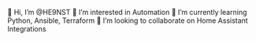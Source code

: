 👋 Hi, I’m @HE9NST
👀 I’m interested in Automation
🌱 I’m currently learning Python, Ansible, Terraform
💞️ I’m looking to collaborate on Home Assistant Integrations

